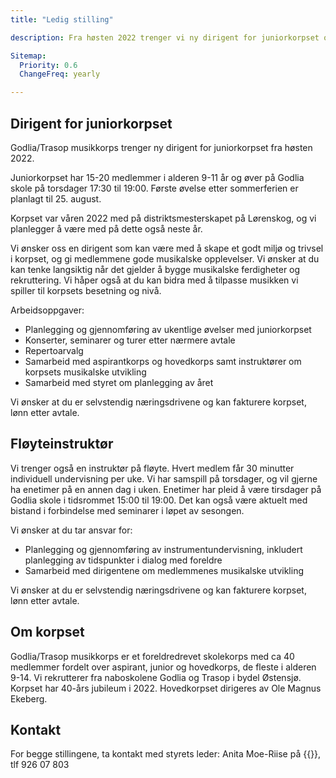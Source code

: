 ```yaml
---
title: "Ledig stilling"

description: Fra høsten 2022 trenger vi ny dirigent for juniorkorpset og ny instruktør på fløyte.

Sitemap:
  Priority: 0.6
  ChangeFreq: yearly

---
```


## Dirigent for juniorkorpset

Godlia/Trasop musikkorps trenger ny dirigent for juniorkorpset fra høsten 2022.

Juniorkorpset har 15-20 medlemmer i alderen 9-11 år og øver på Godlia skole på torsdager 17:30 til 19:00. Første øvelse etter sommerferien er planlagt til 25. august.

Korpset var våren 2022 med på distriktsmesterskapet på Lørenskog, og vi planlegger å være med på dette også neste år.

Vi ønsker oss en dirigent som kan være med å skape et godt miljø og trivsel i korpset, og gi medlemmene gode musikalske opplevelser. Vi ønsker at du kan tenke langsiktig når det gjelder å bygge musikalske ferdigheter og rekruttering. Vi håper også at du kan bidra med å tilpasse musikken vi spiller til korpsets besetning og nivå.

Arbeidsoppgaver:
* Planlegging og gjennomføring av ukentlige øvelser med juniorkorpset
* Konserter, seminarer og turer etter nærmere avtale
* Repertoarvalg
* Samarbeid med aspirantkorps og hovedkorps samt instruktører om korpsets musikalske utvikling
* Samarbeid med styret om planlegging av året

Vi ønsker at du er selvstendig næringsdrivene og kan fakturere korpset, lønn etter avtale.

## Fløyteinstruktør

Vi trenger også en instruktør på fløyte. Hvert medlem får 30 minutter individuell undervisning per uke. Vi har samspill på torsdager, og vil gjerne ha enetimer på en annen dag i uken. Enetimer har pleid å være tirsdager på Godlia skole i tidsrommet 15:00 til 19:00. Det kan også være aktuelt med bistand i forbindelse med seminarer i løpet av sesongen.

Vi ønsker at du tar ansvar for:
* Planlegging og gjennomføring av instrumentundervisning, inkludert planlegging av tidspunkter i dialog med foreldre
* Samarbeid med dirigentene om medlemmenes musikalske utvikling

Vi ønsker at du er selvstendig næringsdrivene og kan fakturere korpset, lønn etter avtale.

## Om korpset

Godlia/Trasop musikkorps er et foreldredrevet skolekorps med ca 40 medlemmer fordelt over aspirant, junior og hovedkorps, de fleste i alderen 9-14. Vi rekrutterer fra naboskolene Godlia og Trasop i bydel Østensjø. Korpset har 40-års jubileum i 2022. Hovedkorpset dirigeres av Ole Magnus Ekeberg.

## Kontakt

For begge stillingene, ta kontakt med styrets leder: Anita Moe-Riise på {{<email leder>}}, tlf 926 07 803

